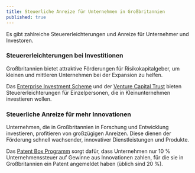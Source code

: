 ```yaml
---
title: Steuerliche Anreize für Unternehmen in Großbritannien
published: true
---
```


Es gibt zahlreiche Steuererleichterungen und Anreize für Unternehmer und Investoren.

### Steuererleichterungen bei Investitionen

Großbritannien bietet attraktive Förderungen für Risikokapitalgeber, um kleinen und mittleren Unternehmen bei der Expansion zu helfen.

Das [Enterprise Investment Scheme](https://www.gov.uk/government/publications/the-enterprise-investment-scheme-introduction) und der [Venture Capital Trust](https://www.gov.uk/government/collections/venture-capital-trusts-statistics) bieten Steuererleichterungen für Einzelpersonen, die in Kleinunternehmen investieren wollen.

### Steuerliche Anreize für mehr Innovationen

Unternehmen, die in Großbritannien in Forschung und Entwicklung investieren, profitieren von großzügigen Anreizen. Diese dienen der Förderung schnell wachsender, innovativer Dienstleistungen und Produkte.

Das [Patent Box Programm](https://www.gov.uk/guidance/corporation-tax-the-patent-box) sorgt dafür, dass Unternehmen nur 10 % Unternehmenssteuer auf Gewinne aus Innovationen zahlen, für die sie in Großbritannien ein Patent angemeldet haben (üblich sind 20 %).